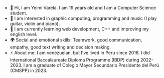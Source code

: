 - 👋 Hi, I am Yeimi Varela. I am 19 years old and I am a Computer Science student.
- 👀 I am interested in graphic computing, programming and music (I play guitar, violin and piano).
- 🌱 I am currently learning web development, C++ and improving my english level.
- 🌍 Social and emotional skills: Teamwork, good communication, empathy, good text writing and decision making.
- ⚡ About me:
         I am venezuelan, but I've lived in Peru since 2018.
         I did International Baccalaureate Diploma Programme (IBDP) during 2022-2023.
         I am a graduate of Colegio Mayor Secundario Presidente del Perú (CMSPP) in 2023.
